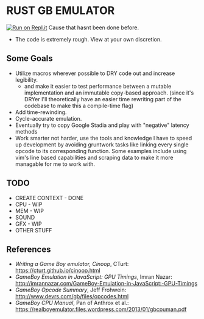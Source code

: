 # RUST GB EMULATOR
[![Run on Repl.it](https://repl.it/badge/github/ngynkvn/rust-emu)](https://repl.it/github/ngynkvn/rust-emu)
Cause that hasnt been done before.

- The code is extremely rough. View at your own discretion.

## Some Goals
- Utilize macros wherever possible to DRY code out and increase legibility.
   - and make it easier to test performance between a mutable implementation and an immutable copy-based approach. (since it's DRYer I'll theoretically have an easier time rewriting part of the codebase to make this a compile-time flag)
- Add time-rewinding.
- Cycle-accurate emulation.
- Eventually try to copy Google Stadia and play with "negative" latency methods
- Work smarter not harder, use the tools and knowledge I have to speed up development by avoiding gruntwork tasks like linking every single opcode to its corresponding function. Some examples include using vim's line based capabilities and scraping data to make it more managable for me to work with.

## TODO
- CREATE CONTEXT - DONE
- CPU - WIP
- MEM - WIP
- SOUND
- GFX - WIP
- OTHER STUFF

## References
- _Writing a Game Boy emulator, Cinoop_, CTurt: https://cturt.github.io/cinoop.html
- _GameBoy Emulation in JavaScript: GPU Timings_, Imran Nazar: http://imrannazar.com/GameBoy-Emulation-in-JavaScript:-GPU-Timings
- _GameBoy Opcode Summary_, Jeff Frohwein: http://www.devrs.com/gb/files/opcodes.html
- _GameBoy CPU Manual_, Pan of Anthrox et al.: https://realboyemulator.files.wordpress.com/2013/01/gbcpuman.pdf
